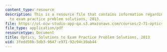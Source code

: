 ```yaml
---
content_type: resource
description: This is a resource file that contains information regarding optics solutions
  to exam practice problem solutions, 2013.
file: https://ol-ocw-studio-app-qa.s3.amazonaws.com/courses/2-71-optics-spring-2014/3fedd50b5db39647e97192c94c39ab44_MIT2_71S14_s13_PracPr_Sol.pdf
file_type: application/pdf
resourcetype: Document
title: Optics, Solutions to Exam Practice Problem Solutions, 2013
uid: 3fedd50b-5db3-9647-e971-92c94c39ab44
---
```

